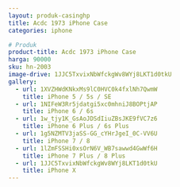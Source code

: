 ```yaml
---
layout: produk-casinghp
title: Acdc 1973 iPhone Case
categories: iphone

# Produk
product-title: Acdc 1973 iPhone Case
harga: 90000
sku: hn-2003
image-drive: 1JJC5TxvixNbWfckgWv8WYj8LKT1d0tkU
gallery:
  - url: 1XVZHWdKNkxMs9lC0HVC0k4fxlNh7QwmW
    title: iPhone 5 / 5s / SE
  - url: 1NIFeW3Rr5jdatgi5xc0mhniJ8BOPtjAP
    title: iPhone 6 / 6s
  - url: 1w_tjy1K_GsAoJDSdIiuZBsJKE9fVC7z6
    title: iPhone 6 Plus / 6s Plus
  - url: 1g5NZMTV3jaSS-GG_cYHrJgeI_0C-VV6U
    title: iPhone 7 / 8
  - url: 1lZmFSSHi0xsOrN6V_WB7sawwd4GwWf6H
    title: iPhone 7 Plus / 8 Plus
  - url: 1JJC5TxvixNbWfckgWv8WYj8LKT1d0tkU
    title: iPhone X
---
```

